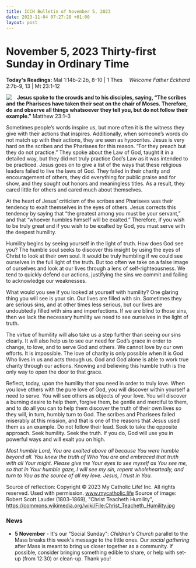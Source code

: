 ```yaml
---
title: ICCH Bulletin of November 5, 2023
date: 2023-11-04 07:27:28 +01:00
layout: post
---
```


# November 5, 2023 Thirty-first Sunday in Ordinary Time 
<span style="float: right"><em>Welcome Father Eckhard</em></span>
**Today's Readings:** Mal 1:14b-2:2b, 8-10 | 1 Thes 2:7b-9, 13 | Mt 23:1-12


<img style="float: left; margin-right: 1em;" src="https://upload.wikimedia.org/wikipedia/commons/a/a9/Christ_Teacheth_Humility.jpg?20081021214232">

**Jesus spoke to the crowds and to his disciples, saying, “The scribes and the Pharisees have taken their seat on the chair of Moses. Therefore, do and observe all things whatsoever they tell you, but do not follow their example.”** Matthew 23:1–3

Sometimes people’s words inspire us, but more often it is the witness they give with their actions that inspires. Additionally, when someone’s words do not match up with their actions, they are seen as hypocrites. Jesus is very hard on the scribes and the Pharisees for this reason. “For they preach but they do not practice.” They spoke about the Law of God, taught it in a detailed way, but they did not truly practice God’s Law as it was intended to be practiced. Jesus goes on to give a list of the ways that these religious leaders failed to live the laws of God. They failed in their charity and encouragement of others, they did everything for public praise and for show, and they sought out honors and meaningless titles. As a result, they cared little for others and cared much about themselves.

At the heart of Jesus’ criticism of the scribes and Pharisees was their tendency to exalt themselves in the eyes of others. Jesus corrects this tendency by saying that “the greatest among you must be your servant,” and that “​​whoever humbles himself will be exalted.” Therefore, if you wish to be truly great and if you wish to be exalted by God, you must serve with the deepest humility.

Humility begins by seeing yourself in the light of truth. How does God see you? The humble soul seeks to discover this insight by using the eyes of Christ to look at their own soul. It would be truly humbling if we could see ourselves in the full light of the truth. But too often we take on a false image of ourselves and look at our lives through a lens of self-righteousness. We tend to quickly defend our actions, justifying the sins we commit and failing to acknowledge our weaknesses.

What would you see if you looked at yourself with humility? One glaring thing you will see is your sin. Our lives are filled with sin. Sometimes they are serious sins, and at other times less serious, but our lives are undoubtedly filled with sins and imperfections. If we are blind to those sins, then we lack the necessary humility we need to see ourselves in the light of truth.

The virtue of humility will also take us a step further than seeing our sins clearly. It will also help us to see our need for God’s grace in order to change, to love, and to serve God and others. We cannot love by our own efforts. It is impossible. The love of charity is only possible when it is God Who lives in us and acts through us. God and God alone is able to work true charity through our actions. Knowing and believing this humble truth is the only way to open the door to that grace.

Reflect, today, upon the humility that you need in order to truly love. When you love others with the pure love of God, you will discover within yourself a need to serve. You will see others as objects of your love. You will discover a burning desire to help them, forgive them, be gentle and merciful to them, and to do all you can to help them discover the truth of their own lives so they will, in turn, humbly turn to God. The scribes and Pharisees failed miserably at this mission, and that is one of the reasons that Jesus used them as an example. Do not follow their lead. Seek to take the opposite approach. Seek humility. Seek the truth. If you do, God will use you in powerful ways and will exalt you on high.

*Most humble Lord, You are exalted above all because You were humble beyond all. You knew the truth of Who You are and embraced that truth with all Your might. Please give me Your eyes to see myself as You see me, so that in Your humble gaze, I will see my sin, repent wholeheartedly, and turn to You as the source of all my love. Jesus, I trust in You.*

Source of reflection: Copyright © 2023 My Catholic Life! Inc. All rights reserved. Used with permission. www.mycatholic.life
Source of image: Robert Scott Lauder  (1803–1869), "Christ Teacheth Humility", https://commons.wikimedia.org/wiki/File:Christ_Teacheth_Humility.jpg

### News 

* **5 November** - It's our "Social Sunday": *Children's Church* parallel to the Mass breaks this week's message to the little ones. Our *social gathering* after Mass is meant to bring us closer together as a community. If possible, consider bringing something edible to share, or help with set-up (from 12:30) or clean-up. Thank you!
